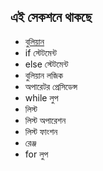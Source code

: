 ## এই সেকশনে থাকছে

* [বুলিয়ান](booleans.md)
* if স্টেটমেন্ট
* else স্টেটমেন্ট
* বুলিয়ান লজিক
* অপারেটর প্রেসিডেন্স
* while লুপ
* লিস্ট
* লিস্ট অপারেশন
* লিস্ট ফাংশন
* রেঞ্জ
* for লুপ